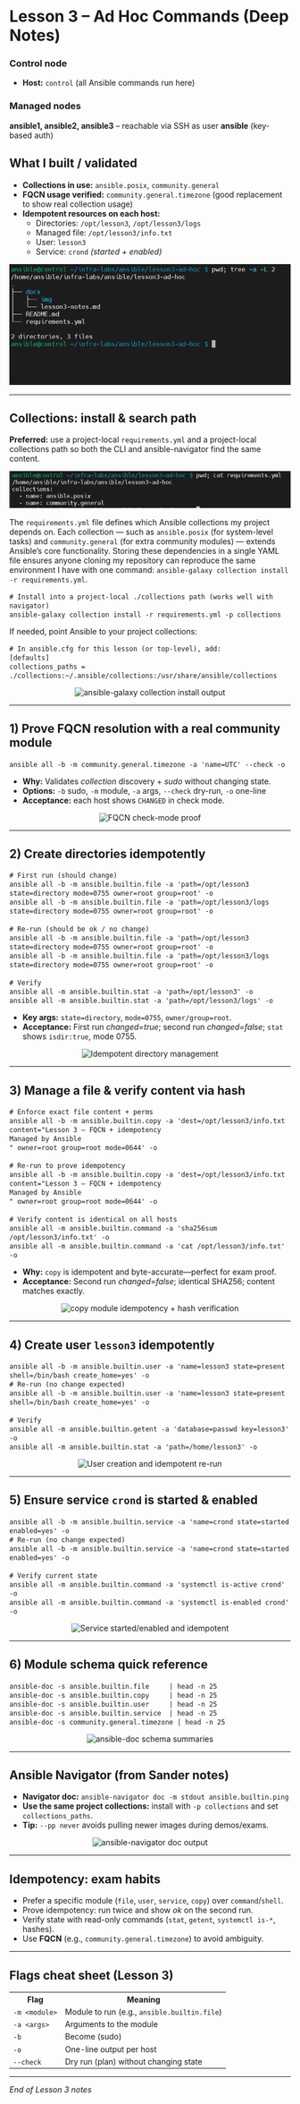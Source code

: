 <h1>Lesson 3 – Ad Hoc Commands (Deep Notes)</h1>

<h3>Control node</h3>
<ul>
  <li><b>Host:</b> <code>control</code> (all Ansible commands run here)</li>
</ul>

<h3>Managed nodes</h3>
<p><b>ansible1, ansible2, ansible3</b> – reachable via SSH as user <b>ansible</b> (key-based auth)</p>

<h2>What I built / validated</h2>
<ul>
  <li><b>Collections in use:</b> <code>ansible.posix</code>, <code>community.general</code></li>
  <li><b>FQCN usage verified:</b> <code>community.general.timezone</code> (good replacement to show real collection usage)</li>
  <li><b>Idempotent resources on each host:</b>
    <ul>
      <li>Directories: <code>/opt/lesson3</code>, <code>/opt/lesson3/logs</code></li>
      <li>Managed file: <code>/opt/lesson3/info.txt</code></li>
      <li>User: <code>lesson3</code></li>
      <li>Service: <code>crond</code> <i>(started + enabled)</i></li>
    </ul>
  </li>
</ul>

<p align="center">
  <!-- Screenshot: repo overview -->
  <img src="https://github.com/ITPAUL123184LINUX/infra-labs/blob/main/ansible/lesson3-ad-hoc/docs/img/lesson3-overview.PNG" />
</p>

<hr/>

<h2>Collections: install & search path</h2>

<p><b>Preferred:</b> use a project-local <code>requirements.yml</code> and a project-local collections path so
both the CLI and ansible-navigator find the same content.</p>

<p
<p align="center">
  <!-- Screenshot: repo overview -->
  <img src="https://github.com/ITPAUL123184LINUX/infra-labs/blob/main/ansible/lesson3-ad-hoc/docs/img/requirements.yml.PNG" />
</p>

<p>
The <code>requirements.yml</code> file defines which Ansible collections my project depends on.  
Each collection — such as <code>ansible.posix</code> (for system-level tasks) and <code>community.general</code> (for extra community modules) — extends Ansible’s core functionality.  
Storing these dependencies in a single YAML file ensures anyone cloning my repository can reproduce the same environment I have with one command:  
<code>ansible-galaxy collection install -r requirements.yml</code>.
</p>

<pre><code># Install into a project-local ./collections path (works well with navigator)
ansible-galaxy collection install -r requirements.yml -p collections
</code></pre>

<p>If needed, point Ansible to your project collections:</p>

<pre><code># In ansible.cfg for this lesson (or top-level), add:
[defaults]
collections_paths = ./collections:~/.ansible/collections:/usr/share/ansible/collections
</code></pre>

<p align="center">
  <!-- Optional screenshot: galaxy install -->
  <img src="./img/lesson3-galaxy-install-ss.png" alt="ansible-galaxy collection install output" />
</p>

<hr/>

<h2>1) Prove FQCN resolution with a real community module</h2>

<pre><code>ansible all -b -m community.general.timezone -a 'name=UTC' --check -o
</code></pre>

<ul>
  <li><b>Why:</b> Validates <i>collection</i> discovery + <i>sudo</i> without changing state.</li>
  <li><b>Options:</b> <code>-b</code> sudo, <code>-m</code> module, <code>-a</code> args, <code>--check</code> dry-run, <code>-o</code> one-line</li>
  <li><b>Acceptance:</b> each host shows <code>CHANGED</code> in check mode.</li>
</ul>

<p align="center">
  <!-- Screenshot: timezone check -->
  <img src="./img/lesson3-fqcn-ss.png" alt="FQCN check-mode proof" />
</p>

<hr/>

<h2>2) Create directories idempotently</h2>

<pre><code># First run (should change)
ansible all -b -m ansible.builtin.file -a 'path=/opt/lesson3 state=directory mode=0755 owner=root group=root' -o
ansible all -b -m ansible.builtin.file -a 'path=/opt/lesson3/logs state=directory mode=0755 owner=root group=root' -o

# Re-run (should be ok / no change)
ansible all -b -m ansible.builtin.file -a 'path=/opt/lesson3 state=directory mode=0755 owner=root group=root' -o
ansible all -b -m ansible.builtin.file -a 'path=/opt/lesson3/logs state=directory mode=0755 owner=root group=root' -o

# Verify
ansible all -m ansible.builtin.stat -a 'path=/opt/lesson3' -o
ansible all -m ansible.builtin.stat -a 'path=/opt/lesson3/logs' -o
</code></pre>

<ul>
  <li><b>Key args:</b> <code>state=directory</code>, <code>mode=0755</code>, <code>owner/group=root</code>.</li>
  <li><b>Acceptance:</b> First run <i>changed=true</i>; second run <i>changed=false</i>; <code>stat</code> shows <code>isdir:true</code>, mode 0755.</li>
</ul>

<p align="center">
  <!-- Screenshot: dirs + stat -->
  <img src="./img/lesson3-dirs-ss.png" alt="Idempotent directory management" />
</p>

<hr/>

<h2>3) Manage a file & verify content via hash</h2>

<pre><code># Enforce exact file content + perms
ansible all -b -m ansible.builtin.copy -a 'dest=/opt/lesson3/info.txt content="Lesson 3 — FQCN + idempotency
Managed by Ansible
" owner=root group=root mode=0644' -o

# Re-run to prove idempotency
ansible all -b -m ansible.builtin.copy -a 'dest=/opt/lesson3/info.txt content="Lesson 3 — FQCN + idempotency
Managed by Ansible
" owner=root group=root mode=0644' -o

# Verify content is identical on all hosts
ansible all -m ansible.builtin.command -a 'sha256sum /opt/lesson3/info.txt' -o
ansible all -m ansible.builtin.command -a 'cat /opt/lesson3/info.txt' -o
</code></pre>

<ul>
  <li><b>Why:</b> <code>copy</code> is idempotent and byte-accurate—perfect for exam proof.</li>
  <li><b>Acceptance:</b> Second run <i>changed=false</i>; identical SHA256; content matches exactly.</li>
</ul>

<p align="center">
  <!-- Screenshot: copy + sha256 -->
  <img src="./img/lesson3-copy-ss.png" alt="copy module idempotency + hash verification" />
</p>

<hr/>

<h2>4) Create user <code>lesson3</code> idempotently</h2>

<pre><code>ansible all -b -m ansible.builtin.user -a 'name=lesson3 state=present shell=/bin/bash create_home=yes' -o
# Re-run (no change expected)
ansible all -b -m ansible.builtin.user -a 'name=lesson3 state=present shell=/bin/bash create_home=yes' -o

# Verify
ansible all -m ansible.builtin.getent -a 'database=passwd key=lesson3' -o
ansible all -m ansible.builtin.stat -a 'path=/home/lesson3' -o
</code></pre>

<p align="center">
  <!-- Screenshot: user + getent + stat -->
  <img src="./img/lesson3-user-ss.png" alt="User creation and idempotent re-run" />
</p>

<hr/>

<h2>5) Ensure service <code>crond</code> is started & enabled</h2>

<pre><code>ansible all -b -m ansible.builtin.service -a 'name=crond state=started enabled=yes' -o
# Re-run (no change expected)
ansible all -b -m ansible.builtin.service -a 'name=crond state=started enabled=yes' -o

# Verify current state
ansible all -m ansible.builtin.command -a 'systemctl is-active crond' -o
ansible all -m ansible.builtin.command -a 'systemctl is-enabled crond' -o
</code></pre>

<p align="center">
  <!-- Screenshot: service active+enabled -->
  <img src="./img/lesson3-service-ss.png" alt="Service started/enabled and idempotent" />
</p>

<hr/>

<h2>6) Module schema quick reference</h2>

<pre><code>ansible-doc -s ansible.builtin.file     | head -n 25
ansible-doc -s ansible.builtin.copy     | head -n 25
ansible-doc -s ansible.builtin.user     | head -n 25
ansible-doc -s ansible.builtin.service  | head -n 25
ansible-doc -s community.general.timezone | head -n 25
</code></pre>

<p align="center">
  <!-- Screenshot: ansible-doc summaries -->
  <img src="./img/lesson3-ansible-doc-ss.png" alt="ansible-doc schema summaries" />
</p>

<hr/>

<h2>Ansible Navigator (from Sander notes)</h2>

<ul>
  <li><b>Navigator doc:</b> <code>ansible-navigator doc -m stdout ansible.builtin.ping</code></li>
  <li><b>Use the same project collections:</b> install with <code>-p collections</code> and set <code>collections_paths</code>.</li>
  <li><b>Tip:</b> <code>--pp never</code> avoids pulling newer images during demos/exams.</li>
</ul>

<p align="center">
  <!-- Optional screenshot: navigator doc -->
  <img src="./img/lesson3-navigator-doc-ss.png" alt="ansible-navigator doc output" />
</p>

<hr/>

<h2>Idempotency: exam habits</h2>

<ul>
  <li>Prefer a specific module (<code>file</code>, <code>user</code>, <code>service</code>, <code>copy</code>) over <code>command</code>/<code>shell</code>.</li>
  <li>Prove idempotency: run twice and show <i>ok</i> on the second run.</li>
  <li>Verify state with read-only commands (<code>stat</code>, <code>getent</code>, <code>systemctl is-*</code>, hashes).</li>
  <li>Use <b>FQCN</b> (e.g., <code>community.general.timezone</code>) to avoid ambiguity.</li>
</ul>

<hr/>

<h2>Flags cheat sheet (Lesson 3)</h2>

<table>
<tr><th>Flag</th><th>Meaning</th></tr>
<tr><td><code>-m &lt;module&gt;</code></td><td>Module to run (e.g., <code>ansible.builtin.file</code>)</td></tr>
<tr><td><code>-a &lt;args&gt;</code></td><td>Arguments to the module</td></tr>
<tr><td><code>-b</code></td><td>Become (sudo)</td></tr>
<tr><td><code>-o</code></td><td>One-line output per host</td></tr>
<tr><td><code>--check</code></td><td>Dry run (plan) without changing state</td></tr>
</table>

<hr/>

<i>End of Lesson 3 notes</i>
